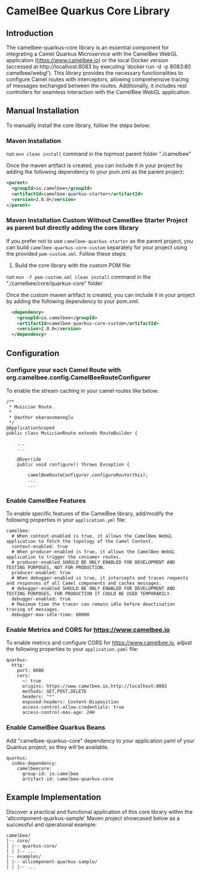 # CamelBee Quarkus Core Library

## Introduction

The camelbee-quarkus-core library is an essential component for integrating a Camel Quarkus Microservice with the CamelBee WebGL application (https://www.camelbee.io) or the local Docker version (accessed at http://localhost:8083 by executing 'docker run -d -p 8083:80 camelbee/webgl'). 
This library provides the necessary functionalities to configure Camel routes with interceptors, allowing comprehensive tracing of messages exchanged between the routes. 
Additionally, it includes rest controllers for seamless interaction with the CamelBee WebGL application.

## Manual Installation

To manually install the core library, follow the steps below:

### Maven Installation

run `mvn clean install` command in the topmost parent folder "./camelbee"

Once the maven artifact is created, you can include it in your project by adding the following dependency to your pom.xml as the parent project:

```xml
<parent>
  <groupId>io.camelbee</groupId>
  <artifactId>camelbee-quarkus-starter</artifactId>
  <version>2.0.0</version>
</parent>
```

### Maven Installation Custom Without CamelBee Starter Project as parent but directly adding the core library

If you prefer not to use `camelbee-quarkus-starter` as the parent project, you can build `camelbee-quarkus-core-custom` separately for your project using the provided `pom-custom.xml`. Follow these steps:

1. Build the core library with the custom POM file:

run `mvn -f pom-custom.xml clean install` command in the "./camelbee/core/quarkus-core" folder

Once the custom maven artifact is created, you can include it in your project by adding the following dependency to your pom.xml:
   
```xml
  <dependency>
    <groupId>io.camelbee</groupId>
    <artifactId>camelbee-quarkus-core-custom</artifactId>
    <version>2.0.0</version>
  </dependency>
```

## Configuration

### Configure your each Camel Route with org.camelbee.config.CamelBeeRouteConfigurer

To enable the stream caching in your camel routes like below:

```
/**
 * Musician Route.
 *
 * @author ekaraosmanoglu
 */
@ApplicationScoped
public class MusicianRoute extends RouteBuilder {

    ...
    ...

    @Override
    public void configure() throws Exception {

        camelBeeRouteConfigurer.configureRoute(this);
        ...
        ...
```

### Enable CamelBee Features

To enable specific features of the CamelBee library, add/modify the following properties in your `application.yml` file:

```
camelbee:
  # When context-enabled is true, it allows the CamelBee WebGL application to fetch the topology of the Camel Context.
  context-enabled: true
  # When producer-enabled is true, it allows the CamelBee WebGL application to trigger the consumer routes.
  # producer-enabled SHOULD BE ONLY ENABLED FOR DEVELOPMENT AND TESTING PURPOSES, NOT FOR PRODUCTION.
  producer-enabled: true
  # When debugger-enabled is true, it intercepts and traces requests and responses of all Camel components and caches messages.
  # debugger-enabled SHOULD BE ONLY ENABLED FOR DEVELOPMENT AND TESTING PURPOSES, FOR PRODUCTION IT COULD BE USED TEMPORARILY.
  debugger-enabled: true
  # Maximum time the tracer can remain idle before deactivation tracing of messages.
  debugger-max-idle-time: 60000
```


### Enable Metrics and CORS for https://www.camelbee.io

To enable metrics and configure CORS for https://www.camelbee.io, adjust the following properties to your `application.yaml` file:

```
quarkus:
  http:
    port: 8080
    cors:
      ~: true
      origins: https://www.camelbee.io,http://localhost:8083
      methods: GET,POST,DELETE
      headers: "*"
      exposed-headers: Content-Disposition
      access-control-allow-credentials: true
      access-control-max-age: 24H
```

### Enable CamelBee Quarkus Beans

Add "camelbee-quarkus-core" dependency to your application.yaml of your Quarkus project, so they will be available.

```
quarkus:
  index-dependency:
    camelbeecore:
      group-id: io.camelbee
      artifact-id: camelbee-quarkus-core
```

## Example Implementation

Discover a practical and functional application of this core library within the 'allcomponent-quarkus-sample' Maven project showcased below as a successful and operational example:

```shell
camelbee/
|-- core/
| |-- quarkus-core/
| | |-- ...
|-- examples/
| |-- allcomponent-quarkus-sample/
| | |-- ...
```
